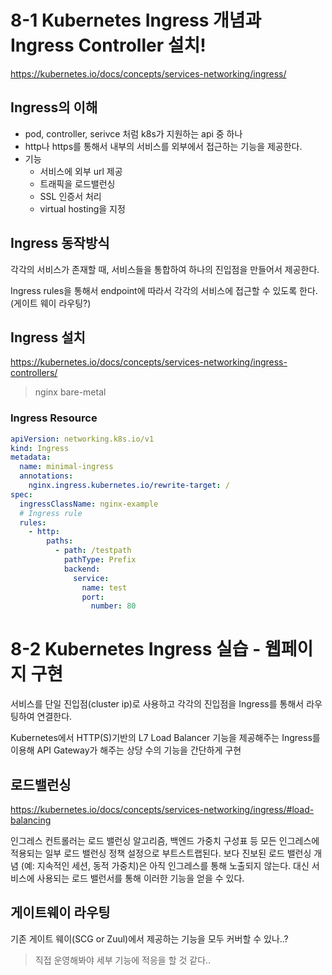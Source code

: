 # 8-1 Kubernetes Ingress 개념과 Ingress Controller 설치!

https://kubernetes.io/docs/concepts/services-networking/ingress/

## Ingress의 이해

- pod, controller, serivce 처럼 k8s가 지원하는 api 중 하나
- http나 https를 통해서 내부의 서비스를 외부에서 접근하는 기능을 제공한다.
- 기능
  - 서비스에 외부 url 제공
  - 트래픽을 로드밸런싱
  - SSL 인증서 처리
  - virtual hosting을 지정

## Ingress 동작방식

각각의 서비스가 존재할 때, 서비스들을 통합하여 하나의 진입점을 만들어서 제공한다.

Ingress rules을 통해서 endpoint에 따라서 각각의 서비스에 접근할 수 있도록 한다. (게이트 웨이 라우팅?)

## Ingress 설치

https://kubernetes.io/docs/concepts/services-networking/ingress-controllers/

> nginx bare-metal

### Ingress Resource

```yaml
apiVersion: networking.k8s.io/v1
kind: Ingress
metadata:
  name: minimal-ingress
  annotations:
    nginx.ingress.kubernetes.io/rewrite-target: /
spec:
  ingressClassName: nginx-example
  # Ingress rule
  rules:
    - http:
        paths:
          - path: /testpath
            pathType: Prefix
            backend:
              service:
                name: test
                port:
                  number: 80
```

# 8-2 Kubernetes Ingress 실습 - 웹페이지 구현

서비스를 단일 진입점(cluster ip)로 사용하고 각각의 진입점을 Ingress를 통해서 라우팅하여 연결한다.

Kubernetes에서 HTTP(S)기반의 L7 Load Balancer 기능을 제공해주는 Ingress를 이용해 API Gateway가 해주는 상당 수의 기능을 간단하게 구현

## 로드밸런싱

https://kubernetes.io/docs/concepts/services-networking/ingress/#load-balancing

인그레스 컨트롤러는 로드 밸런싱 알고리즘, 백엔드 가중치 구성표 등 모든 인그레스에 적용되는 일부 로드 밸런싱 정책 설정으로 부트스트랩된다. 보다 진보된 로드 밸런싱 개념 (예: 지속적인 세션, 동적 가중치)은 아직 인그레스를 통해 노출되지 않는다. 대신 서비스에 사용되는 로드 밸런서를 통해 이러한 기능을 얻을 수 있다.

## 게이트웨이 라우팅

기존 게이트 웨이(SCG or Zuul)에서 제공하는 기능을 모두 커버할 수 있나..?

> 직접 운영해봐야 세부 기능에 적응을 할 것 같다..
